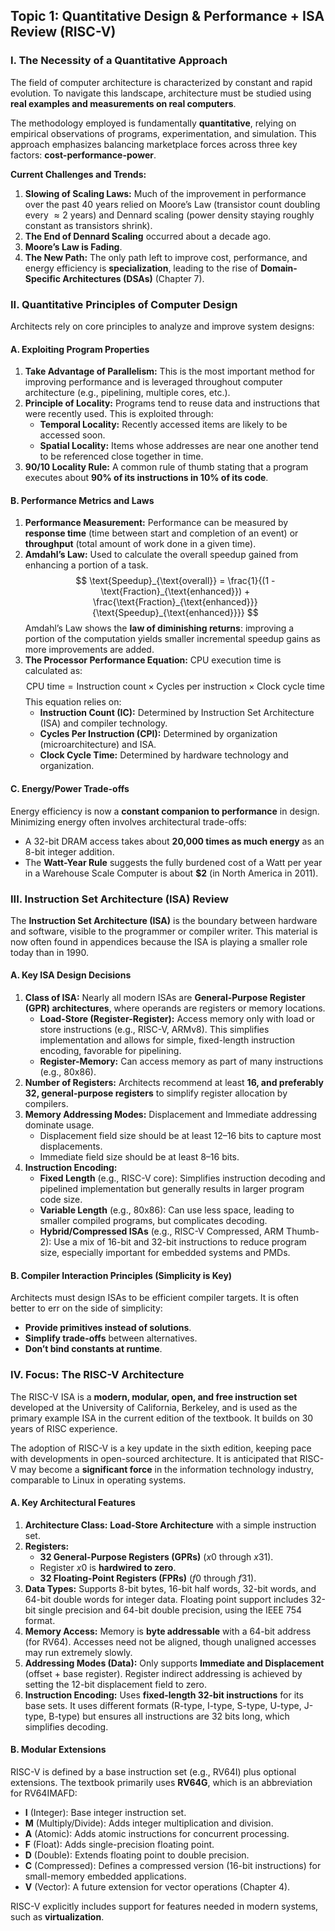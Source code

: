 ## Topic 1: Quantitative Design & Performance + ISA Review (RISC-V)

### I. The Necessity of a Quantitative Approach

The field of computer architecture is characterized by constant and rapid evolution. To navigate this landscape, architecture must be studied using **real examples and measurements on real computers**.

The methodology employed is fundamentally **quantitative**, relying on empirical observations of programs, experimentation, and simulation. This approach emphasizes balancing marketplace forces across three key factors: **cost-performance-power**.

**Current Challenges and Trends:**

1.  **Slowing of Scaling Laws:** Much of the improvement in performance over the past 40 years relied on Moore’s Law (transistor count doubling every $\approx 2$ years) and Dennard scaling (power density staying roughly constant as transistors shrink).
2.  **The End of Dennard Scaling** occurred about a decade ago.
3.  **Moore’s Law is Fading**.
4.  **The New Path:** The only path left to improve cost, performance, and energy efficiency is **specialization**, leading to the rise of **Domain-Specific Architectures (DSAs)** (Chapter 7).

### II. Quantitative Principles of Computer Design

Architects rely on core principles to analyze and improve system designs:

#### A. Exploiting Program Properties

1.  **Take Advantage of Parallelism:** This is the most important method for improving performance and is leveraged throughout computer architecture (e.g., pipelining, multiple cores, etc.).
2.  **Principle of Locality:** Programs tend to reuse data and instructions that were recently used. This is exploited through:
    *   **Temporal Locality:** Recently accessed items are likely to be accessed soon.
    *   **Spatial Locality:** Items whose addresses are near one another tend to be referenced close together in time.
3.  **90/10 Locality Rule:** A common rule of thumb stating that a program executes about **$90\%$ of its instructions in $10\%$ of its code**.

#### B. Performance Metrics and Laws

1.  **Performance Measurement:** Performance can be measured by **response time** (time between start and completion of an event) or **throughput** (total amount of work done in a given time).
2.  **Amdahl’s Law:** Used to calculate the overall speedup gained from enhancing a portion of a task.
    $$
    \text{Speedup}_{\text{overall}} = \frac{1}{(1 - \text{Fraction}_{\text{enhanced}}) + \frac{\text{Fraction}_{\text{enhanced}}}{\text{Speedup}_{\text{enhanced}}}}
    $$
    Amdahl’s Law shows the **law of diminishing returns**: improving a portion of the computation yields smaller incremental speedup gains as more improvements are added.
4.  **The Processor Performance Equation:** CPU execution time is calculated as:
    $$
    \text{CPU time} = \text{Instruction count} \times \text{Cycles per instruction} \times \text{Clock cycle time}
    $$
    This equation relies on:
    *   **Instruction Count (IC):** Determined by Instruction Set Architecture (ISA) and compiler technology.
    *   **Cycles Per Instruction (CPI):** Determined by organization (microarchitecture) and ISA.
    *   **Clock Cycle Time:** Determined by hardware technology and organization.

#### C. Energy/Power Trade-offs

Energy efficiency is now a **constant companion to performance** in design. Minimizing energy often involves architectural trade-offs:

*   A 32-bit DRAM access takes about **20,000 times as much energy** as an 8-bit integer addition.
*   The **Watt-Year Rule** suggests the fully burdened cost of a Watt per year in a Warehouse Scale Computer is about **\$2** (in North America in 2011).

### III. Instruction Set Architecture (ISA) Review

The **Instruction Set Architecture (ISA)** is the boundary between hardware and software, visible to the programmer or compiler writer. This material is now often found in appendices because the ISA is playing a smaller role today than in 1990.

#### A. Key ISA Design Decisions

1.  **Class of ISA:** Nearly all modern ISAs are **General-Purpose Register (GPR) architectures**, where operands are registers or memory locations.
    *   **Load-Store (Register-Register):** Access memory only with load or store instructions (e.g., RISC-V, ARMv8). This simplifies implementation and allows for simple, fixed-length instruction encoding, favorable for pipelining.
    *   **Register-Memory:** Can access memory as part of many instructions (e.g., 80x86).
2.  **Number of Registers:** Architects recommend at least **16, and preferably 32, general-purpose registers** to simplify register allocation by compilers.
3.  **Memory Addressing Modes:** Displacement and Immediate addressing dominate usage.
    *   Displacement field size should be at least 12–16 bits to capture most displacements.
    *   Immediate field size should be at least 8–16 bits.
4.  **Instruction Encoding:**
    *   **Fixed Length** (e.g., RISC-V core): Simplifies instruction decoding and pipelined implementation but generally results in larger program code size.
    *   **Variable Length** (e.g., 80x86): Can use less space, leading to smaller compiled programs, but complicates decoding.
    *   **Hybrid/Compressed ISAs** (e.g., RISC-V Compressed, ARM Thumb-2): Use a mix of 16-bit and 32-bit instructions to reduce program size, especially important for embedded systems and PMDs.

#### B. Compiler Interaction Principles (Simplicity is Key)

Architects must design ISAs to be efficient compiler targets. It is often better to err on the side of simplicity:

*   **Provide primitives instead of solutions**.
*   **Simplify trade-offs** between alternatives.
*   **Don’t bind constants at runtime**.

### IV. Focus: The RISC-V Architecture

The RISC-V ISA is a **modern, modular, open, and free instruction set** developed at the University of California, Berkeley, and is used as the primary example ISA in the current edition of the textbook. It builds on 30 years of RISC experience.

The adoption of RISC-V is a key update in the sixth edition, keeping pace with developments in open-sourced architecture. It is anticipated that RISC-V may become a **significant force** in the information technology industry, comparable to Linux in operating systems.

#### A. Key Architectural Features

1.  **Architecture Class:** **Load-Store Architecture** with a simple instruction set.
2.  **Registers:**
    *   **32 General-Purpose Registers (GPRs)** ($x0$ through $x31$).
    *   Register $x0$ is **hardwired to zero**.
    *   **32 Floating-Point Registers (FPRs)** ($f0$ through $f31$).
3.  **Data Types:** Supports 8-bit bytes, 16-bit half words, 32-bit words, and 64-bit double words for integer data. Floating point support includes 32-bit single precision and 64-bit double precision, using the IEEE 754 format.
4.  **Memory Access:** Memory is **byte addressable** with a 64-bit address (for RV64). Accesses need not be aligned, though unaligned accesses may run extremely slowly.
5.  **Addressing Modes (Data):** Only supports **Immediate and Displacement** (offset + base register). Register indirect addressing is achieved by setting the 12-bit displacement field to zero.
6.  **Instruction Encoding:** Uses **fixed-length 32-bit instructions** for its base sets. It uses different formats (R-type, I-type, S-type, U-type, J-type, B-type) but ensures all instructions are 32 bits long, which simplifies decoding.

#### B. Modular Extensions

RISC-V is defined by a base instruction set (e.g., RV64I) plus optional extensions. The textbook primarily uses **RV64G**, which is an abbreviation for RV64IMAFD:

*   **I** (Integer): Base integer instruction set.
*   **M** (Multiply/Divide): Adds integer multiplication and division.
*   **A** (Atomic): Adds atomic instructions for concurrent processing.
*   **F** (Float): Adds single-precision floating point.
*   **D** (Double): Extends floating point to double precision.
*   **C** (Compressed): Defines a compressed version (16-bit instructions) for small-memory embedded applications.
*   **V** (Vector): A future extension for vector operations (Chapter 4).

RISC-V explicitly includes support for features needed in modern systems, such as **virtualization**.
